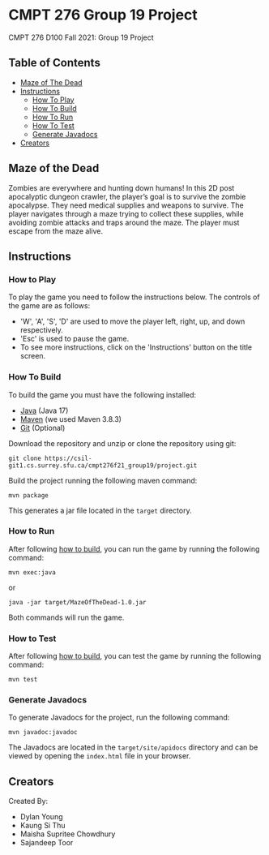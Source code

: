 # CMPT 276 Group 19 Project

CMPT 276 D100 Fall 2021: Group 19 Project

## Table of Contents

- [Maze of The Dead](#maze-of-the-dead)
- [Instructions](#instructions)
  - [How To Play](#how-to-play)
  - [How To Build](#how-to-build)
  - [How To Run](#how-to-run)
  - [How To Test](#how-to-test)
  - [Generate Javadocs](#generate-javadocs)
- [Creators](#creators)

## Maze of the Dead

Zombies are everywhere and hunting down humans! In this 2D post apocalyptic dungeon
crawler, the player’s goal is to survive the zombie apocalypse. They need medical
supplies and weapons to survive. The player navigates through a maze trying to
collect these supplies, while avoiding zombie attacks and traps around the maze.
The player must escape from the maze alive.

## Instructions

### How to Play

To play the game you need to follow the instructions below. The controls of the game
are as follows:

- 'W', 'A', 'S', 'D' are used to move the player left, right, up, and down respectively.
- 'Esc' is used to pause the game.
- To see more instructions, click on the 'Instructions' button on the title screen.

### How To Build

To build the game you must have the following installed:

- [Java](https://www.java.com/en/) (Java 17)
- [Maven](https://maven.apache.org/) (we used Maven 3.8.3)
- [Git](https://git-scm.com/) (Optional)

Download the repository and unzip or clone the repository using git:

`git clone https://csil-git1.cs.surrey.sfu.ca/cmpt276f21_group19/project.git`

Build the project running the following maven command:

`mvn package`

This generates a jar file located in the `target` directory.

### How to Run

After following [how to build](#how-to-build), you can run the game by running the following command:

`mvn exec:java`

or

`java -jar target/MazeOfTheDead-1.0.jar`

Both commands will run the game.

### How to Test

After following [how to build](#how-to-build), you can test the game by running
the following command:

`mvn test`

### Generate Javadocs

To generate Javadocs for the project, run the following command:

`mvn javadoc:javadoc`

The Javadocs are located in the `target/site/apidocs` directory and can be viewed
by opening the `index.html` file in your browser.

## Creators

Created By:

- Dylan Young
- Kaung Si Thu
- Maisha Supritee Chowdhury
- Sajandeep Toor
